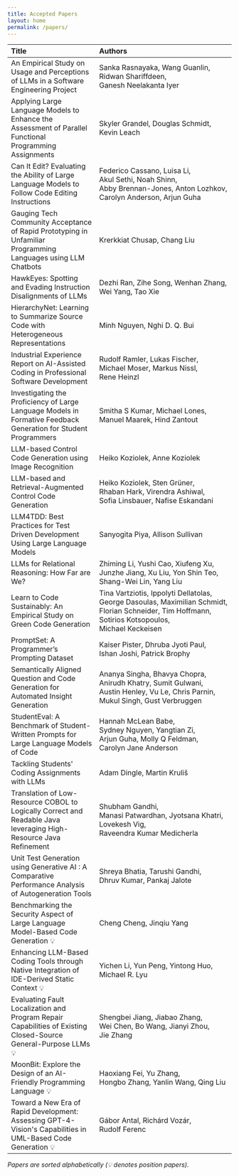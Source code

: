 ```yaml
---
title: Accepted Papers
layout: home
permalink: /papers/
---
```


| Title                                                                                                             | Authors                                                                                                                                                                                                                                                                                                                                                                                                                                                                                                                                                              |
|:------------------------------------------------------------------------------------------------------------------|:---------------------------------------------------------------------------------------------------------------------------------------------------------------------------------------------------------------------------------------------------------------------------------------------------------------------------------------------------------------------------------------------------------------------------------------------------------------------------------------------------------------------------------------------------------------------|
| An Empirical Study on Usage and Perceptions of LLMs in a Software Engineering Project                             | <span style="white-space: nowrap;">Sanka&nbsp;Rasnayaka</span>, <span style="white-space: nowrap;">Wang&nbsp;Guanlin</span>, <span style="white-space: nowrap;">Ridwan&nbsp;Shariffdeen</span>, <span style="white-space: nowrap;">Ganesh Neelakanta&nbsp;Iyer</span>                                                                                                                                                                                                                                                                                                |
| Applying Large Language Models to Enhance the Assessment of Parallel Functional Programming Assignments           | <span style="white-space: nowrap;">Skyler&nbsp;Grandel</span>, <span style="white-space: nowrap;">Douglas&nbsp;Schmidt</span>, <span style="white-space: nowrap;">Kevin&nbsp;Leach</span>                                                                                                                                                                                                                                                                                                                                                                            |
| Can It Edit? Evaluating the Ability of Large Language Models to Follow Code Editing Instructions                  | <span style="white-space: nowrap;">Federico&nbsp;Cassano</span>, <span style="white-space: nowrap;">Luisa&nbsp;Li</span>, <span style="white-space: nowrap;">Akul&nbsp;Sethi</span>, <span style="white-space: nowrap;">Noah&nbsp;Shinn</span>, <span style="white-space: nowrap;">Abby&nbsp;Brennan-Jones</span>, <span style="white-space: nowrap;">Anton&nbsp;Lozhkov</span>, <span style="white-space: nowrap;">Carolyn&nbsp;Anderson</span>, <span style="white-space: nowrap;">Arjun&nbsp;Guha</span>                                                          |
| Gauging Tech Community Acceptance of Rapid Prototyping in Unfamiliar Programming Languages using LLM Chatbots     | <span style="white-space: nowrap;">Krerkkiat&nbsp;Chusap</span>, <span style="white-space: nowrap;">Chang&nbsp;Liu</span>                                                                                                                                                                                                                                                                                                                                                                                                                                            |
| HawkEyes: Spotting and Evading Instruction Disalignments of LLMs                                                  | <span style="white-space: nowrap;">Dezhi&nbsp;Ran</span>, <span style="white-space: nowrap;">Zihe&nbsp;Song</span>, <span style="white-space: nowrap;">Wenhan&nbsp;Zhang</span>, <span style="white-space: nowrap;">Wei&nbsp;Yang</span>, <span style="white-space: nowrap;">Tao&nbsp;Xie</span>                                                                                                                                                                                                                                                                     |
| HierarchyNet: Learning to Summarize Source Code with Heterogeneous Representations                                | <span style="white-space: nowrap;">Minh&nbsp;Nguyen</span>, <span style="white-space: nowrap;">Nghi D. Q.&nbsp;Bui</span>                                                                                                                                                                                                                                                                                                                                                                                                                                            |
| Industrial Experience Report on AI-Assisted Coding in Professional Software Development                           | <span style="white-space: nowrap;">Rudolf&nbsp;Ramler</span>, <span style="white-space: nowrap;">Lukas&nbsp;Fischer</span>, <span style="white-space: nowrap;">Michael&nbsp;Moser</span>, <span style="white-space: nowrap;">Markus&nbsp;Nissl</span>, <span style="white-space: nowrap;">Rene&nbsp;Heinzl</span>                                                                                                                                                                                                                                                    |
| Investigating the Proficiency of Large Language Models in Formative Feedback Generation for Student Programmers   | <span style="white-space: nowrap;">Smitha&nbsp;S Kumar</span>, <span style="white-space: nowrap;">Michael&nbsp;Lones</span>, <span style="white-space: nowrap;">Manuel&nbsp;Maarek</span>, <span style="white-space: nowrap;">Hind&nbsp;Zantout</span>                                                                                                                                                                                                                                                                                                               |
| LLM-based Control Code Generation using Image Recognition                                                         | <span style="white-space: nowrap;">Heiko&nbsp;Koziolek</span>, <span style="white-space: nowrap;">Anne&nbsp;Koziolek</span>                                                                                                                                                                                                                                                                                                                                                                                                                                          |
| LLM-based and Retrieval-Augmented Control Code Generation                                                         | <span style="white-space: nowrap;">Heiko&nbsp;Koziolek</span>, <span style="white-space: nowrap;">Sten&nbsp;Grüner</span>, <span style="white-space: nowrap;">Rhaban&nbsp;Hark</span>, <span style="white-space: nowrap;">Virendra&nbsp;Ashiwal</span>, <span style="white-space: nowrap;">Sofia&nbsp;Linsbauer</span>, <span style="white-space: nowrap;">Nafise&nbsp;Eskandani</span>                                                                                                                                                                              |
| LLM4TDD: Best Practices for Test Driven Development Using Large Language Models                                   | <span style="white-space: nowrap;">Sanyogita&nbsp;Piya</span>, <span style="white-space: nowrap;">Allison&nbsp;Sullivan</span>                                                                                                                                                                                                                                                                                                                                                                                                                                       |
| LLMs for Relational Reasoning: How Far are We?                                                                    | <span style="white-space: nowrap;">Zhiming&nbsp;Li</span>, <span style="white-space: nowrap;">Yushi&nbsp;Cao</span>, <span style="white-space: nowrap;">Xiufeng&nbsp;Xu</span>, <span style="white-space: nowrap;">Junzhe&nbsp;Jiang</span>, <span style="white-space: nowrap;">Xu&nbsp;Liu</span>, <span style="white-space: nowrap;">Yon Shin&nbsp;Teo</span>, <span style="white-space: nowrap;">Shang-Wei&nbsp;Lin</span>, <span style="white-space: nowrap;">Yang&nbsp;Liu</span>                                                                               |
| Learn to Code Sustainably: An Empirical Study on Green Code Generation                                            | <span style="white-space: nowrap;">Tina&nbsp;Vartziotis</span>, <span style="white-space: nowrap;">Ippolyti&nbsp;Dellatolas</span>, <span style="white-space: nowrap;">George&nbsp;Dasoulas</span>, <span style="white-space: nowrap;">Maximilian&nbsp;Schmidt</span>, <span style="white-space: nowrap;">Florian&nbsp;Schneider</span>, <span style="white-space: nowrap;">Tim&nbsp;Hoffmann</span>, <span style="white-space: nowrap;">Sotirios&nbsp;Kotsopoulos</span>, <span style="white-space: nowrap;">Michael&nbsp;Keckeisen</span>                          |
| PromptSet: A Programmer’s Prompting Dataset                                                                       | <span style="white-space: nowrap;">Kaiser&nbsp;Pister</span>, <span style="white-space: nowrap;">Dhruba Jyoti&nbsp;Paul</span>, <span style="white-space: nowrap;">Ishan&nbsp;Joshi</span>, <span style="white-space: nowrap;">Patrick&nbsp;Brophy</span>                                                                                                                                                                                                                                                                                                            |
| Semantically Aligned Question and Code Generation for Automated Insight Generation                                | <span style="white-space: nowrap;">Ananya&nbsp;Singha</span>, <span style="white-space: nowrap;">Bhavya&nbsp;Chopra</span>, <span style="white-space: nowrap;">Anirudh&nbsp;Khatry</span>, <span style="white-space: nowrap;">Sumit&nbsp;Gulwani</span>, <span style="white-space: nowrap;">Austin&nbsp;Henley</span>, <span style="white-space: nowrap;">Vu&nbsp;Le</span>, <span style="white-space: nowrap;">Chris&nbsp;Parnin</span>, <span style="white-space: nowrap;">Mukul&nbsp;Singh</span>, <span style="white-space: nowrap;">Gust&nbsp;Verbruggen</span> |
| StudentEval: A Benchmark of Student-Written Prompts for Large Language Models of Code                             | <span style="white-space: nowrap;">Hannah McLean&nbsp;Babe</span>, <span style="white-space: nowrap;">Sydney&nbsp;Nguyen</span>, <span style="white-space: nowrap;">Yangtian&nbsp;Zi</span>, <span style="white-space: nowrap;">Arjun&nbsp;Guha</span>, <span style="white-space: nowrap;">Molly Q&nbsp;Feldman</span>, <span style="white-space: nowrap;">Carolyn Jane&nbsp;Anderson</span>                                                                                                                                                                         |
| Tackling Students' Coding Assignments with LLMs                                                                   | <span style="white-space: nowrap;">Adam&nbsp;Dingle</span>, <span style="white-space: nowrap;">Martin&nbsp;Kruliš</span>                                                                                                                                                                                                                                                                                                                                                                                                                                             |
| Translation of Low-Resource COBOL to Logically Correct and Readable Java leveraging High-Resource Java Refinement | <span style="white-space: nowrap;">Shubham&nbsp;Gandhi</span>, <span style="white-space: nowrap;">Manasi&nbsp;Patwardhan</span>, <span style="white-space: nowrap;">Jyotsana&nbsp;Khatri</span>, <span style="white-space: nowrap;">Lovekesh&nbsp;Vig</span>, <span style="white-space: nowrap;">Raveendra Kumar&nbsp;Medicherla</span>                                                                                                                                                                                                                              |
| Unit Test Generation using Generative AI : A Comparative Performance Analysis of Autogeneration Tools             | <span style="white-space: nowrap;">Shreya&nbsp;Bhatia</span>, <span style="white-space: nowrap;">Tarushi&nbsp;Gandhi</span>, <span style="white-space: nowrap;">Dhruv&nbsp;Kumar</span>, <span style="white-space: nowrap;">Pankaj&nbsp;Jalote</span>                                                                                                                                                                                                                                                                                                                |
| Benchmarking the Security Aspect of Large Language Model-Based Code Generation 💡                                 | <span style="white-space: nowrap;">Cheng&nbsp;Cheng</span>, <span style="white-space: nowrap;">Jinqiu&nbsp;Yang</span>                                                                                                                                                                                                                                                                                                                                                                                                                                               |
| Enhancing LLM-Based Coding Tools through Native Integration of IDE-Derived Static Context 💡                      | <span style="white-space: nowrap;">Yichen&nbsp;Li</span>, <span style="white-space: nowrap;">Yun&nbsp;Peng</span>, <span style="white-space: nowrap;">Yintong&nbsp;Huo</span>, <span style="white-space: nowrap;">Michael R.&nbsp;Lyu</span>                                                                                                                                                                                                                                                                                                                         |
| Evaluating Fault Localization and Program Repair Capabilities of Existing Closed-Source General-Purpose LLMs 💡   | <span style="white-space: nowrap;">Shengbei&nbsp;Jiang</span>, <span style="white-space: nowrap;">Jiabao&nbsp;Zhang</span>, <span style="white-space: nowrap;">Wei&nbsp;Chen</span>, <span style="white-space: nowrap;">Bo&nbsp;Wang</span>, <span style="white-space: nowrap;">Jianyi&nbsp;Zhou</span>, <span style="white-space: nowrap;">Jie&nbsp;Zhang</span>                                                                                                                                                                                                    |
| MoonBit: Explore the Design of an AI-Friendly Programming Language 💡                                             | <span style="white-space: nowrap;">Haoxiang&nbsp;Fei</span>, <span style="white-space: nowrap;">Yu&nbsp;Zhang</span>, <span style="white-space: nowrap;">Hongbo&nbsp;Zhang</span>, <span style="white-space: nowrap;">Yanlin&nbsp;Wang</span>, <span style="white-space: nowrap;">Qing&nbsp;Liu</span>                                                                                                                                                                                                                                                               |
| Toward a New Era of Rapid Development: Assessing GPT-4-Vision's Capabilities in UML-Based Code Generation 💡      | <span style="white-space: nowrap;">Gábor&nbsp;Antal</span>, <span style="white-space: nowrap;">Richárd&nbsp;Vozár</span>, <span style="white-space: nowrap;">Rudolf&nbsp;Ferenc</span>                                                                                                                                                                                                                                                                                                                                                                               |


<p class="note"><em>Papers are sorted alphabetically (💡 denotes position papers).</em></p>